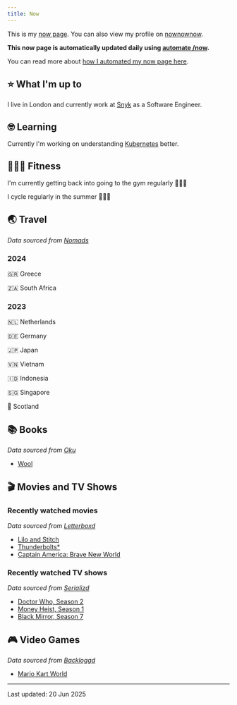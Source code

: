 ```yaml
---
title: Now
---
```


This is my [now page](https://nownownow.com/about). You can also view my profile on [nownownow](https://nownownow.com/p/1M0p).

**This now page is automatically updated daily using [automate /now](https://github.com/skyth3r/automate-now).**

You can read more about [how I automated my now page here](https://akashgoswami.dev/posts/automating-my-now-page/).


## ⭐ What I'm up to

I live in London and currently work at [Snyk](https://snyk.io/) as a Software Engineer.

## 🤓 Learning

Currently I'm working on understanding [Kubernetes](https://kubernetes.io/) better.

## 🤸🏽‍♂️ Fitness

I'm currently getting back into going to the gym regularly 🏋🏽‍♂️

I cycle regularly in the summer 🚴🏽‍♂️

## 🌏 Travel

*Data sourced from [Nomads](https://nomads.com/)*

### 2024

🇬🇷 Greece

🇿🇦 South Africa

### 2023

🇳🇱 Netherlands

🇩🇪 Germany

🇯🇵 Japan

🇻🇳 Vietnam

🇮🇩 Indonesia

🇸🇬 Singapore

🏴󠁧󠁢󠁳󠁣󠁴󠁿 Scotland

## 📚 Books

*Data sourced from [Oku](https://oku.club/)*

* [Wool](https://oku.club/book/wool-by-hugh-howey-q3WcI)

## 🎬 Movies and TV Shows

### Recently watched movies

*Data sourced from [Letterboxd](https://letterboxd.com/)*

* [Lilo and Stitch](https://letterboxd.com/film/lilo-stitch-2025/)
* [Thunderbolts*](https://letterboxd.com/film/thunderbolts/)
* [Captain America: Brave New World](https://letterboxd.com/film/captain-america-brave-new-world/)

### Recently watched TV shows

*Data sourced from [Serializd](https://www.serializd.com/)*

* [Doctor Who, Season 2](https://www.serializd.com/show/239770)
* [Money Heist, Season 1](https://www.serializd.com/show/71446)
* [Black Mirror, Season 7](https://www.serializd.com/show/42009)

## 🎮 Video Games

*Data sourced from [Backloggd](https://backloggd.com/)*

* [Mario Kart World](https://backloggd.com/games/mario-kart-world/)

---

Last updated: 20 Jun 2025